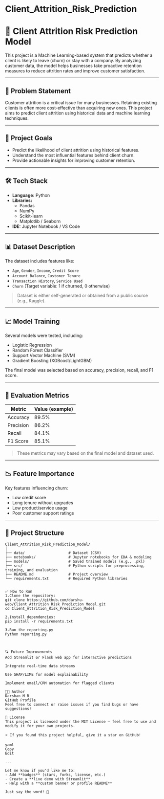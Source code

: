 # Client_Attrition_Risk_Prediction
# 🧠 Client Attrition Risk Prediction Model

This project is a Machine Learning-based system that predicts whether a client is likely to leave (churn) or stay with a company. By analyzing customer data, the model helps businesses take proactive retention measures to reduce attrition rates and improve customer satisfaction.

---

## 📌 Problem Statement

Customer attrition is a critical issue for many businesses. Retaining existing clients is often more cost-effective than acquiring new ones. This project aims to predict client attrition using historical data and machine learning techniques.

---

## 🚀 Project Goals

- Predict the likelihood of client attrition using historical features.
- Understand the most influential features behind client churn.
- Provide actionable insights for improving customer retention.

---

## 🛠️ Tech Stack

- **Language:** Python
- **Libraries:** 
  - Pandas
  - NumPy
  - Scikit-learn
  - Matplotlib / Seaborn
- **IDE:** Jupyter Notebook / VS Code

---

## 📊 Dataset Description

The dataset includes features like:

- `Age`, `Gender`, `Income`, `Credit Score`
- `Account Balance`, `Customer Tenure`
- `Transaction History`, `Service Used`
- `Churn` (Target variable: 1 if churned, 0 otherwise)

> Dataset is either self-generated or obtained from a public source (e.g., Kaggle).

---

## 📈 Model Training

Several models were tested, including:

- Logistic Regression
- Random Forest Classifier
- Support Vector Machine (SVM)
- Gradient Boosting (XGBoost/LightGBM)

The final model was selected based on accuracy, precision, recall, and F1 score.

---

## 🧪 Evaluation Metrics

| Metric        | Value (example) |
|---------------|-----------------|
| Accuracy      | 89.5%           |
| Precision     | 86.2%           |
| Recall        | 84.1%           |
| F1 Score      | 85.1%           |

> These metrics may vary based on the final model and dataset used.

---

## 📉 Feature Importance

Key features influencing churn:

- Low credit score
- Long tenure without upgrades
- Low product/service usage
- Poor customer support ratings

---

## 📂 Project Structure

```plaintext
Client_Attrition_Risk_Prediction_Model/
│
├── data/                    # Dataset (CSV)
├── notebooks/               # Jupyter notebooks for EDA & modeling
├── models/                  # Saved trained models (e.g., .pkl)
├── src/                     # Python scripts for preprocessing, training, and evaluation
├── README.md                # Project overview
└── requirements.txt         # Required Python libraries


✅ How to Run
1.Clone the repository:
git clone https://github.com/darshu-web/Client_Attrition_Risk_Prediction_Model.git
cd Client_Attrition_Risk_Prediction_Model

2.Install dependencies:
pip install -r requirements.txt

3.Run the reporting.py
Python reporting.py



🔍 Future Improvements
Add Streamlit or Flask web app for interactive predictions

Integrate real-time data streams

Use SHAP/LIME for model explainability

Implement email/CRM automation for flagged clients

👨‍💻 Author
Darshan M R
GitHub Profile
Feel free to connect or raise issues if you find bugs or have suggestions!

📜 License
This project is licensed under the MIT License – feel free to use and modify it for your own projects.

⭐ If you found this project helpful, give it a star on GitHub!

yaml
Copy
Edit

---

Let me know if you'd like me to:
- Add **badges** (stars, forks, license, etc.)
- Create a **live demo with Streamlit**
- Help with a **custom banner or profile README**

Just say the word! 🚀
